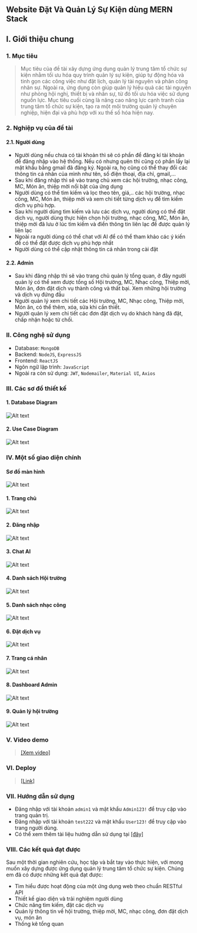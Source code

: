 <h2>Website Đặt Và Quản Lý Sự Kiện dùng MERN Stack</h2>

## I. Giới thiệu chung

### 1. Mục tiêu

> Mục tiêu của đề tài xây dựng ứng dụng quản lý trung tâm tổ chức sự kiện nhằm tối ưu hóa quy trình quản lý sự kiện, giúp tự động hóa và tinh gọn các công việc như đặt lịch, quản lý tài nguyên và phân công nhân sự. Ngoài ra, ứng dụng còn giúp quản lý hiệu quả các tài nguyên như phòng hội nghị, thiết bị và nhân sự, từ đó tối ưu hóa việc sử dụng nguồn lực. Mục tiêu cuối cùng là nâng cao năng lực cạnh tranh của trung tâm tổ chức sự kiện, tạo ra một môi trường quản lý chuyên nghiệp, hiện đại và phù hợp với xu thế số hóa hiện nay.

### 2. Nghiệp vụ của đề tài

#### 2.1. Người dùng

- Người dùng nếu chưa có tài khoản thì sẽ có phần để đăng kí tài khoản để đăng nhập vào hệ thống. Nếu có nhưng quên thì cũng có phần lấy lại mật khẩu bằng gmail đã đăng ký. Ngoài ra, họ cũng có thể thay đổi các thông tin cá nhân của mình như tên, số điện thoại, địa chỉ, gmail,…
- Sau khi đăng nhập thì sẽ vào trang chủ xem các hội trường, nhạc công, MC, Món ăn, thiệp mời nổi bật của ứng dụng
- Người dùng có thể tìm kiếm và lọc theo tên, giá,.. các hội trường, nhạc công, MC, Món ăn, thiệp mời và xem chi tiết từng dịch vụ để tìm kiếm dịch vụ phù hợp.
- Sau khi người dùng tìm kiếm và lưu các dịch vụ, người dùng có thể đặt dịch vụ, người dùng thực hiện chọn hội trường, nhạc công, MC, Món ăn, thiệp mời đã lưu ở lúc tìm kiếm và điền thông tin liên lạc để được quản lý liên lạc
- Ngoài ra người dùng có thể chat với AI để có thể tham khảo các ý kiến để có thể đặt được dịch vụ phù hợp nhất
- Người dùng có thể cập nhật thông tin cá nhân trong cài đặt

#### 2.2. Admin

- Sau khi đăng nhập thì sẽ vào trang chủ quản lý tổng quan, ở đây người quản lý có thể xem được tổng số Hội trường, MC, Nhạc công, Thiệp mời, Món ăn, đơn đặt dịch vụ thành công và thất bại. Xem những hội trường và dịch vụ đứng đầu
- Người quản lý xem chi tiết các Hội trường, MC, Nhạc công, Thiệp mời, Món ăn, có thể thêm, xóa, sửa khi cần thiết.
- Người quản lý xem chi tiết các đơn đặt dịch vụ do khách hàng đã đặt, chấp nhận hoặc từ chối.

### II. Công nghệ sử dụng

- Database: `MongoDB`
- Backend: `NodeJS`, `ExpressJS`
- Frontend: `ReactJS`
- Ngôn ngữ lập trình: `JavaScript`
- Ngoài ra còn sử dụng: `JWT`, `Nodemailer`, `Material UI`, `Axios`

### III. Các sơ đồ thiết kế

#### 1. Database Diagram

![Alt text](./src/assets/readme/data.png?raw=true 'Title')

#### 2. Use Case Diagram

![Alt text](./src/assets/readme/use.png?raw=true 'Title')

### IV. Một số giao diện chính

#### Sơ đồ màn hình

![Alt text](./src/assets/readme/screen.png?raw=true 'Title')

#### 1. Trang chủ

![Alt text](./src/assets/readme/trangchu.png?raw=true 'Title')

#### 2. Đăng nhập

![Alt text](./src/assets/readme/loginpage.png?raw=true 'Title')

#### 3. Chat AI

![Alt text](./src/assets/readme/chatai.png?raw=true 'Title')

#### 4. Danh sách Hội trường

![Alt text](./src/assets/readme/hoitruong.png?raw=true 'Title')

#### 5. Danh sách nhạc công

![Alt text](./src/assets/readme/nhaccong.png?raw=true 'Title')

#### 6. Đặt dịch vụ

![Alt text](./src/assets/readme/datdichvu.png?raw=true 'Title')

#### 7. Trang cá nhân

![Alt text](./src/assets/readme/profile.png?raw=true 'Title')

#### 8. Dashboard Admin

![Alt text](./src/assets/readme/dashboard.png?raw=true 'Title')

#### 9. Quản lý hội trường

![Alt text](./src/assets/readme/qlHoiTruong.png?raw=true 'Title')

### V. Video demo

> [[Xem video]](https://www.youtube.com/watch?v=BTUjVFqaztg)

### VI. Deploy

> [[Link]](https://project-cnpm-moi-client.vercel.app/)

### VII. Hướng dẫn sử dụng

- Đăng nhập với tài khoản `admin1` và mật khẩu `Admin123!` để truy cập vào trang quản trị.
- Đăng nhập với tài khoản `test222` và mật khẩu `User123!` để truy cập vào trang người dùng.
- Có thể xem thêm tài liệu hướng dẫn sử dụng tại [[đây]](./src/data/Hướng%20dẫn%20sử%20dụng.pdf)

### VIII. Các kết quả đạt được
Sau một thời gian nghiên cứu, học tập và bắt tay vào thực hiện, với mong muốn xây dựng được ứng dụng quản lý trung tâm tổ chức sự kiện. Chúng em đã có được những kết quả đạt được:
-	Tìm hiểu được hoạt động của một ứng dụng web theo chuẩn RESTful API
-	Thiết kế giao diện và trải nghiệm người dùng
-	Chức năng tìm kiếm, đặt các dịch vụ
-	Quản lý thông tin về hội trường, thiệp mời, MC, nhạc công, đơn đặt dịch vụ, món ăn
-	Thống kê tổng quan
